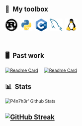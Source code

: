 ## 🧰 &nbsp;My toolbox

  <img src="https://github.com/devicons/devicon/blob/master/icons/rust/rust-original.svg" title="Rust" alt="Rust" width="40" height="40"/>&nbsp;
  <img src="https://github.com/devicons/devicon/blob/master/icons/python/python-original.svg" title="Python" alt="Python" width="40" height="40"/>&nbsp;
  <img src="https://github.com/devicons/devicon/blob/master/icons/cplusplus/cplusplus-original.svg" title="C++" alt="C++" width="40" height="40"/>&nbsp;
  <img src="https://github.com/devicons/devicon/blob/master/icons/mysql/mysql-original.svg" title="MySQL" alt="MySQL " width="40" height="40"/>&nbsp;
  <img src="https://github.com/devicons/devicon/blob/master/icons/linux/linux-original.svg" title="Linux" alt="Linux" width="40" height="40"/>&nbsp;

&nbsp;

## 🖥 &nbsp;Past work
[![Readme Card](https://github-readme-stats.vercel.app/api/pin/?username=Pr0xyP4n7h3r&repo=RustPasswordManager&bg_color=0d1116&title_color=ce09ec&text_color=a4aacb&icon_color=007ec6)](https://github.com/Pr0xyP4n7h3r/RustPasswordManager) &nbsp; 
&nbsp; 
[![Readme Card](https://github-readme-stats.vercel.app/api/pin/?username=Pr0xyP4n7h3r&repo=RustServer&bg_color=0d1116&title_color=ce09ec&text_color=a4aacb&icon_color=007ec6)](https://github.com/Pr0xyP4n7h3r/RustServer) &nbsp; 


## 📊 &nbsp;Stats
![P4n7h3r' Github Stats](https://github-readme-stats.vercel.app/api?username=Pr0xyP4n7h3r&hide=contribs,prs&show_icons=true&bg_color=0d1116&title_color=ce09ec&text_color=a4aacb&icon_color=007ec6)

[![GitHub Streak](http://github-readme-streak-stats.herokuapp.com?user=Pr0xyP4n7h3r&theme=dark&background=000000)](https://git.io/streak-stats)
---
